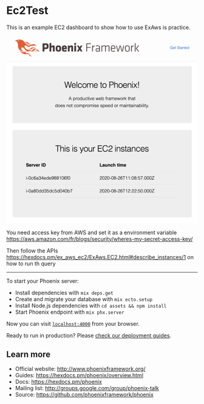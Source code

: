 # Ec2Test

This is an example EC2 dashboard to show how to use ExAws is practice.

![](https://raw.githubusercontent.com/SolbiatiAlessandro/ec2_elixir_dashboard/master/Screenshot%202020-08-26%20at%2013.44.17.png)

You need access key from AWS and set it as a environment variable
https://aws.amazon.com/fr/blogs/security/wheres-my-secret-access-key/

Then follow the APIs https://hexdocs.pm/ex_aws_ec2/ExAws.EC2.html#describe_instances/1 
on how to run th query

----------

To start your Phoenix server:

  * Install dependencies with `mix deps.get`
  * Create and migrate your database with `mix ecto.setup`
  * Install Node.js dependencies with `cd assets && npm install`
  * Start Phoenix endpoint with `mix phx.server`

Now you can visit [`localhost:4000`](http://localhost:4000) from your browser.

Ready to run in production? Please [check our deployment guides](https://hexdocs.pm/phoenix/deployment.html).

## Learn more

  * Official website: http://www.phoenixframework.org/
  * Guides: https://hexdocs.pm/phoenix/overview.html
  * Docs: https://hexdocs.pm/phoenix
  * Mailing list: http://groups.google.com/group/phoenix-talk
  * Source: https://github.com/phoenixframework/phoenix
